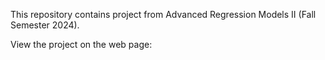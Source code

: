 This repository contains project from Advanced Regression Models II (Fall Semester 2024).

View the project on the web page: 
